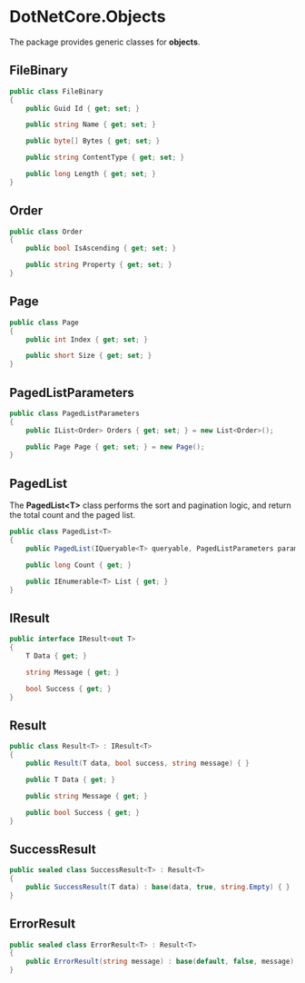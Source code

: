 # DotNetCore.Objects

The package provides generic classes for **objects**.

## FileBinary

```cs
public class FileBinary
{
    public Guid Id { get; set; }

    public string Name { get; set; }

    public byte[] Bytes { get; set; }

    public string ContentType { get; set; }

    public long Length { get; set; }
}
```

## Order

```cs
public class Order
{
    public bool IsAscending { get; set; }

    public string Property { get; set; }
}
```

## Page

```cs
public class Page
{
    public int Index { get; set; }

    public short Size { get; set; }
}
```

## PagedListParameters

```cs
public class PagedListParameters
{
    public IList<Order> Orders { get; set; } = new List<Order>();

    public Page Page { get; set; } = new Page();
}
```

## PagedList

The **PagedList\<T\>** class performs the sort and pagination logic, and return the total count and the paged list.

```cs
public class PagedList<T>
{
    public PagedList(IQueryable<T> queryable, PagedListParameters parameters) { }

    public long Count { get; }

    public IEnumerable<T> List { get; }
}
```

## IResult

```cs
public interface IResult<out T>
{
    T Data { get; }

    string Message { get; }

    bool Success { get; }
}
```

## Result

```cs
public class Result<T> : IResult<T>
{
    public Result(T data, bool success, string message) { }

    public T Data { get; }

    public string Message { get; }

    public bool Success { get; }
}
```

## SuccessResult

```cs
public sealed class SuccessResult<T> : Result<T>
{
    public SuccessResult(T data) : base(data, true, string.Empty) { }
}
```

## ErrorResult

```cs
public sealed class ErrorResult<T> : Result<T>
{
    public ErrorResult(string message) : base(default, false, message) { }
}
```
